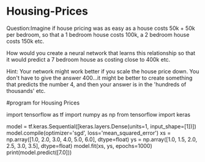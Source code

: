 # Housing-Prices
Question:Imagine if house pricing was as easy as a house costs 50k + 50k per bedroom, so that a 1 bedroom house costs 100k, a 2 bedroom house costs 150k etc.

How would you create a neural network that learns this relationship so that it would predict a 7 bedroom house as costing close to 400k etc.

Hint: Your network might work better if you scale the house price down. You don't have to give the answer 400...it might be better to create something that predicts the number 4, and then your answer is in the 'hundreds of thousands' etc.

#program for Housing Prices

import tensorflow as tf
import numpy as np
from tensorflow import keras

model = tf.keras.Sequential([keras.layers.Dense(units=1, input_shape=[1])])
model.compile(optimizer='sgd', loss='mean_squared_error')
xs = np.array([1.0, 2.0, 3.0, 4.0, 5.0, 6.0], dtype=float)
ys = np.array([1.0, 1.5, 2.0, 2.5, 3.0, 3.5], dtype=float)
model.fit(xs, ys, epochs=1000)
print(model.predict([7.0]))
